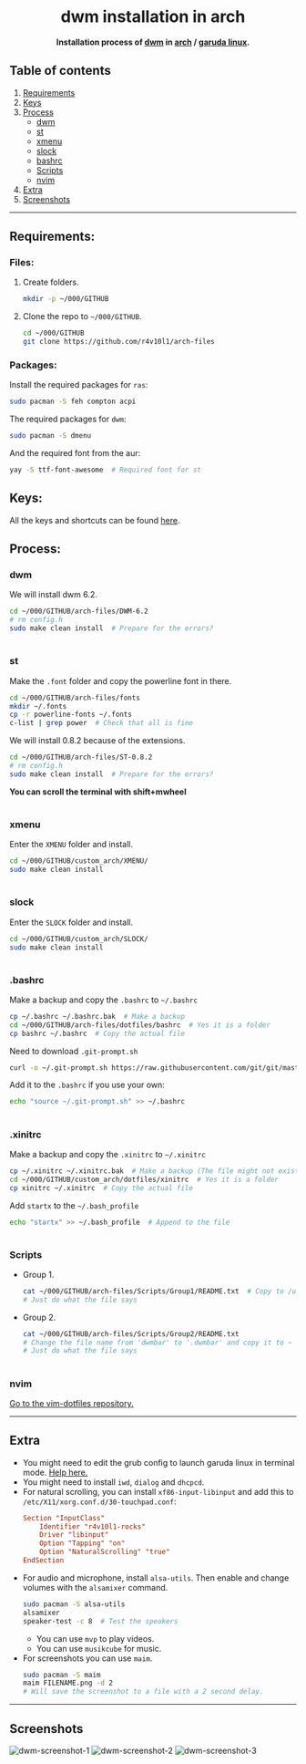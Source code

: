 <div align="center">
  <h1>dwm installation in arch</h1>
  <b>Installation process of <a href="https://dwm.suckless.org/">dwm</a> in <a href="https://archlinux.org/">arch</a> / <a href="https://garudalinux.org/">garuda linux</a>.</b>
</div>

## Table of contents
1. [Requirements](https://github.com/r4v10l1/arch-files#Requirements)
2. [Keys](https://github.com/r4v10l1/arch-files#Keys)
3. [Process](https://github.com/r4v10l1/arch-files#Process)
	- [dwm](https://github.com/r4v10l1/arch-files#dwm)
	- [st](https://github.com/r4v10l1/arch-files#st)
	- [xmenu](https://github.com/r4v10l1/arch-files#xmenu)
	- [slock](https://github.com/r4v10l1/arch-files#slock)
	- [bashrc](https://github.com/r4v10l1/arch-files#bashrc)
	- [Scripts](https://github.com/r4v10l1/arch-files#Scripts)
	- [nvim](https://github.com/r4v10l1/arch-files#nvim)
4. [Extra](https://github.com/r4v10l1/arch-files#Extra)
5. [Screenshots](https://github.com/r4v10l1/arch-files#Screenshots)

---

## Requirements:
### Files:
1. Create folders.
	```bash
	mkdir -p ~/000/GITHUB
	``` 
2. Clone the repo to `~/000/GITHUB`.
	```bash
	cd ~/000/GITHUB
	git clone https://github.com/r4v10l1/arch-files
	```
### Packages:
Install the required packages for `ras`:
```bash
sudo pacman -S feh compton acpi
```
The required packages for `dwm`:
```bash
sudo pacman -S dmenu
```
And the required font from the aur:
```bash
yay -S ttf-font-awesome  # Required font for st
```

## Keys:
All the keys and shortcuts can be found [here](https://github.com/r4v10l1/arch-files/blob/main/dwm-cheatsheet.md).

## Process:
### dwm
We will install dwm 6.2.
```bash
cd ~/000/GITHUB/arch-files/DWM-6.2
# rm config.h
sudo make clean install  # Prepare for the errors?
```

#

### st
Make the `.font` folder and copy the powerline font in there.
```bash
cd ~/000/GITHUB/arch-files/fonts
mkdir ~/.fonts
cp -r powerline-fonts ~/.fonts
c-list | grep power  # Check that all is fine
```
We will install 0.8.2 because of the extensions.
```bash
cd ~/000/GITHUB/arch-files/ST-0.8.2
# rm config.h
sudo make clean install  # Prepare for the errors?
```
**You can scroll the terminal with shift+mwheel**

#

### xmenu
Enter the `XMENU` folder and install.
```bash
cd ~/000/GITHUB/custom_arch/XMENU/
sudo make clean install
```

#

### slock
Enter the `SLOCK` folder and install.
```bash
cd ~/000/GITHUB/custom_arch/SLOCK/
sudo make clean install
```

#

### .bashrc
Make a backup and copy the `.bashrc` to `~/.bashrc`
```bash
cp ~/.bashrc ~/.bashrc.bak  # Make a backup
cd ~/000/GITHUB/arch-files/dotfiles/bashrc  # Yes it is a folder
cp bashrc ~/.bashrc  # Copy the actual file
```
Need to download `.git-prompt.sh`
```bash
curl -o ~/.git-prompt.sh https://raw.githubusercontent.com/git/git/master/contrib/completion/git-prompt.sh
```
Add it to the `.bashrc` if you use your own:
```bash
echo "source ~/.git-prompt.sh" >> ~/.bashrc
```

#

### .xinitrc
Make a backup and copy the `.xinitrc` to `~/.xinitrc`
```bash
cp ~/.xinitrc ~/.xinitrc.bak  # Make a backup (The file might not exist!)
cd ~/000/GITHUB/custom_arch/dotfiles/xinitrc  # Yes it is a folder
cp xinitrc ~/.xinitrc  # Copy the actual file
```
Add `startx` to the `~/.bash_profile`
```bash
echo "startx" >> ~/.bash_profile  # Append to the file
```

#

### Scripts
- Group 1.
	```bash
	cat ~/000/GITHUB/arch-files/Scripts/Group1/README.txt  # Copy to /usr/local/bin
	# Just do what the file says
	```
- Group 2.
	```bash
	cat ~/000/GITHUB/arch-files/Scripts/Group2/README.txt
	# Change the file name from 'dwmbar' to '.dwmbar' and copy it to ~
	# Just do what the file says
	```

#

### nvim
[Go to the vim-dotfiles repository.](https://github.com/r4v10l1/vim-dotfiles)

---

## Extra
- You might need to edit the grub config to launch garuda linux in terminal mode. [Help here.](https://forum.garudalinux.org/t/how-to-open-garuda-linux-in-text-console/7613)
- You might need to install `iwd`, `dialog` and `dhcpcd`.
- For natural scrolling, you can install `xf86-input-libinput` and add this to `/etc/X11/xorg.conf.d/30-touchpad.conf`:
	```conf
	Section "InputClass"
		Identifier "r4v10l1-rocks"
		Driver "libinput"
		Option "Tapping" "on"
		Option "NaturalScrolling" "true"
	EndSection
	```
- For audio and microphone, install `alsa-utils`. Then enable and change volumes with the `alsamixer` command.
	```bash
	sudo pacman -S alsa-utils
	alsamixer
	speaker-test -c 8  # Test the speakers
	```
	- You can use `mvp` to play videos.
	- You can use `musikcube` for music.
- For screenshots you can use `maim`.
	```bash
	sudo pacman -S maim
	maim FILENAME.png -d 2
	# Will save the screenshot to a file with a 2 second delay.
	```

---

## Screenshots
![dwm-screenshot-1](images/dwm-1.png)
![dwm-screenshot-2](images/dwm-2.png)
![dwm-screenshot-3](images/dwm-3.png)
